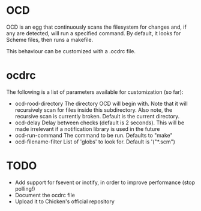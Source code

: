 # OCD

OCD is an egg that continuously scans the filesystem for changes and, if any are detected, will run a specified command. By default, it looks for Scheme files, then runs a makefile.

This behaviour can be customized with a .ocdrc file.

# ocdrc

The following is a list of parameters available for customization (so far):

* ocd-rood-directory
   The directory OCD will begin with. Note that it will recursively scan for files inside this subdirectory. Also note, the recursive scan is currently broken. Default is the current directory.
* ocd-delay
   Delay between checks (default is 2 seconds). This will be made irrelevant if a notification library is used in the future
* ocd-run-command
   The command to be run. Defaults to "make"
* ocd-filename-filter
   List of 'globs' to look for. Default is '("*.scm")
   
# TODO

  - Add support for fsevent or inotify, in order to improve performance (stop polling!)
  - Document the ocdrc file
  - Upload it to Chicken's official repository